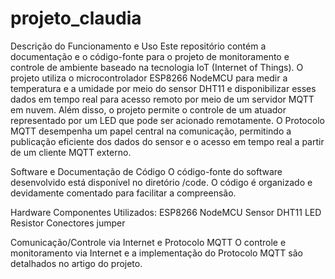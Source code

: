 # projeto_claudia

Descrição do Funcionamento e Uso
Este repositório contém a documentação e o código-fonte para o projeto de monitoramento e controle de ambiente baseado na tecnologia IoT (Internet of Things). O projeto utiliza o microcontrolador ESP8266 NodeMCU para medir a temperatura e a umidade por meio do sensor DHT11 e disponibilizar esses dados em tempo real para acesso remoto por meio de um servidor MQTT em nuvem. Além disso, o projeto permite o controle de um atuador representado por um LED que pode ser acionado remotamente. O Protocolo MQTT desempenha um papel central na comunicação, permitindo a publicação eficiente dos dados do sensor e o acesso em tempo real a partir de um cliente MQTT externo.

Software e Documentação de Código
O código-fonte do software desenvolvido está disponível no diretório /code. O código é organizado e devidamente comentado para facilitar a compreensão.

Hardware
Componentes Utilizados:
ESP8266 NodeMCU
Sensor DHT11
LED
Resistor
Conectores jumper

Comunicação/Controle via Internet e Protocolo MQTT
O controle e monitoramento via Internet e a implementação do Protocolo MQTT são detalhados no artigo do projeto.
